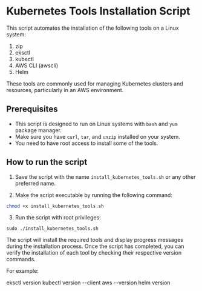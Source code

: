 # Kubernetes Tools Installation Script

This script automates the installation of the following tools on a Linux system:

1. zip
2. eksctl
3. kubectl
4. AWS CLI (awscli)
5. Helm

These tools are commonly used for managing Kubernetes clusters and resources, particularly in an AWS environment.

## Prerequisites

- This script is designed to run on Linux systems with `bash` and `yum` package manager.
- Make sure you have `curl`, `tar`, and `unzip` installed on your system.
- You need to have root access to install some of the tools.

## How to run the script

1. Save the script with the name `install_kubernetes_tools.sh` or any other preferred name.

2. Make the script executable by running the following command:

```bash
chmod +x install_kubernetes_tools.sh
```
3. Run the script with root privileges:
```
sudo ./install_kubernetes_tools.sh
```

The script will install the required tools and display progress messages during the installation process. Once the script has completed, you can verify the installation of each tool by checking their respective version commands.

For example:

eksctl version
kubectl version --client
aws --version
helm version